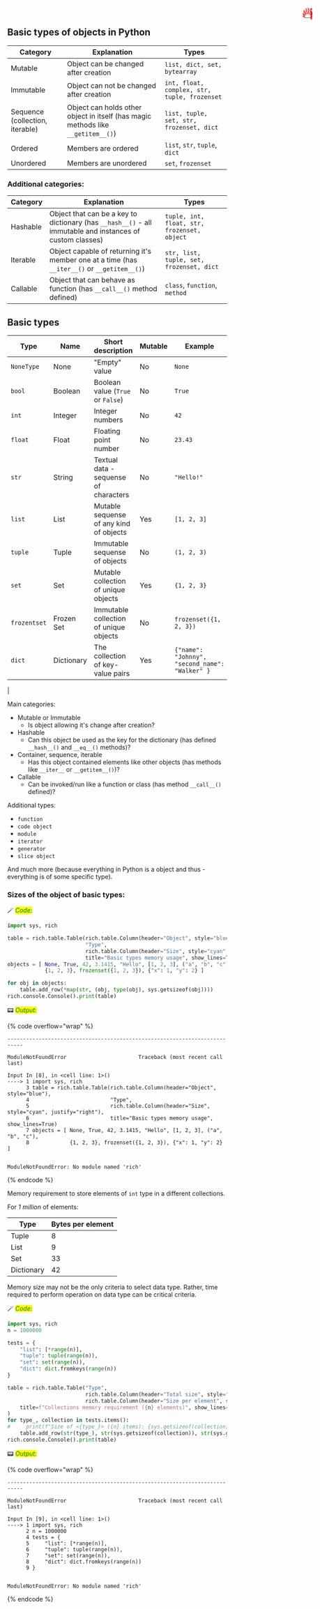 ## Basic types of objects in Python

| Category    | Explanation                                  | Types|
|--|--|---|
| Mutable                | Object can be changed after creation                   | `list, dict, set, bytearray`                   |
| Immutable              | Object can not be changed after creation               | `int, float, complex, str, tuple, frozenset`        |
| Sequence (collection, iterable)  | Object can holds other object in itself (has magic methods like `__getitem__()`) |    `list, tuple, set, str, frozenset, dict` |
| Ordered| Members are ordered | `list`, `str`, `tuple`, `dict` |
| Unordered | Members are unordered | `set`, `frozenset` |

### Additional categories:
| Category    | Explanation | Types|
|--|--|---|
| Hashable               | Object that can be a key to dictionary (has `__hash__()` - all immutable and instances of custom classes) | `tuple, int, float, str, frozenset, object` |
| Iterable               | Object capable of returning it's member one at a time (has `__iter__()` or `__getitem__()`)  | `str, list, tuple, set, frozenset, dict` |
| Callable               | Object that can behave as function (has `__call__()` method defined) | `class`, `function`, `method`

## Basic types

<span title="This is important" style="position: absolute; top: 25px; right: 30px; font-size: 250%; color:red">ℹ️</span>

| Type        | Name         | Short description                        | Mutable | Example            |
|-------------|--------------|------------------------------------------|---------|---------------------------
| `NoneType`  | None         | "Empty" value                            | No    |  `None`               |
| `bool`      | Boolean      | Boolean value  (`True` or `False`)       | No    |  `True`               | 
| `int`       | Integer      | Integer numbers                          | No    |  `42`                 |
| `float`     | Float        | Floating point number                    | No    |  `23.43`              |
| `str`       | String       | Textual data - sequense of characters    | No    |  `"Hello!"`           |
| `list`      | List         | Mutable sequense of any kind of objects  | Yes   |  `[1, 2, 3]`          |
| `tuple`     | Tuple        | Immutable sequense of objects            | No    |  `(1, 2, 3)`          |
| `set`       | Set          | Mutable collection of unique objects     | Yes   |  `{1, 2, 3}`          |
| `frozentset`| Frozen Set   | Immutable collection of unique objects   | No    |  `frozenset({1, 2, 3})`          |
| `dict`      | Dictionary   | The collection of key-value pairs        | Yes   |  `{"name": "Johnny", "second_name": "Walker" }`  |
|   

Main categories:
* Mutable or Immutable
    * Is object allowing it's change after creation?
* Hashable
    * Can this object be used as the key for the dictionary (has defined `__hash__()` and `__eq__()` methods)?
* Container, sequence, iterable
    * Has this object contained elements like other objects (has methods like `__iter__` or `__getitem__()`)?
* Callable
    * Can be invoked/run like a function or class (has method `__call__()` defined)? 

Additional types:
* `function` 
* `code object`
* `module`
* `iterator`
* `generator`
* `slice object`

And much more (because everything in Python is a object and thus - everything is of some specific type).

### Sizes of the object of basic types:

<span title="Advanced topic" style="position: absolute; top: 25px; right: 30px; font-size: 250%; color:red">🔥</span>


🪄 _<mark style="color:green;">Code:</mark>_

```python
import sys, rich

table = rich.table.Table(rich.table.Column(header="Object", style="blue"), 
                         "Type", 
                         rich.table.Column(header="Size", style="cyan", justify="right"),
                         title="Basic types memory usage", show_lines=True)
objects = [ None, True, 42, 3.1415, "Hello", [1, 2, 3], ("a", "b", "c"),
            {1, 2, 3}, frozenset({1, 2, 3}), {"x": 1, "y": 2} ]

for obj in objects:
    table.add_row(*map(str, (obj, type(obj), sys.getsizeof(obj))))
rich.console.Console().print(table)
```


📟 _<mark style="color:green;">Output:</mark>_

{% code overflow="wrap" %}
```
---------------------------------------------------------------------------

ModuleNotFoundError                       Traceback (most recent call last)

Input In [8], in <cell line: 1>()
----> 1 import sys, rich
      3 table = rich.table.Table(rich.table.Column(header="Object", style="blue"), 
      4                          "Type", 
      5                          rich.table.Column(header="Size", style="cyan", justify="right"),
      6                          title="Basic types memory usage", show_lines=True)
      7 objects = [ None, True, 42, 3.1415, "Hello", [1, 2, 3], ("a", "b", "c"),
      8             {1, 2, 3}, frozenset({1, 2, 3}), {"x": 1, "y": 2} ]


ModuleNotFoundError: No module named 'rich'
```
{% endcode %}
<span title="Advanced topic" style="position: absolute; top: 25px; right: 30px; font-size: 250%; color:red">🔥</span>

Memory requirement to store elements of `int` type in a different collections.

For _1 million_ of elements:

| Type | Bytes per element |
|------|-----------
| Tuple |8
| List  |9
| Set   | 33
| Dictionary | 42

Memory size may not be the only criteria to select data type. Rather, time required to perform operation on data type can be critical criteria.


🪄 _<mark style="color:green;">Code:</mark>_

```python
import sys, rich
n = 1000000

tests = {
    "list": [*range(n)],
    "tuple": tuple(range(n)),
    "set": set(range(n)),
    "dict": dict.fromkeys(range(n))
}

table = rich.table.Table("Type", 
                         rich.table.Column(header="Total size", style="cyan", justify="right"), 
                         rich.table.Column(header="Size per element", style="red", justify="right"),
    title=f"Collections memory requirement ({n} elements)", show_lines=True
)
for type_, collection in tests.items():
#     print(f"Size of <{type_}> ({n} items): {sys.getsizeof(collection)}, {sys.getsizeof(collection) / n} per element")
    table.add_row(str(type_), str(sys.getsizeof(collection)), str(sys.getsizeof(collection) / n))
rich.console.Console().print(table)
```


📟 _<mark style="color:green;">Output:</mark>_

{% code overflow="wrap" %}
```
---------------------------------------------------------------------------

ModuleNotFoundError                       Traceback (most recent call last)

Input In [9], in <cell line: 1>()
----> 1 import sys, rich
      2 n = 1000000
      4 tests = {
      5     "list": [*range(n)],
      6     "tuple": tuple(range(n)),
      7     "set": set(range(n)),
      8     "dict": dict.fromkeys(range(n))
      9 }


ModuleNotFoundError: No module named 'rich'
```
{% endcode %}
